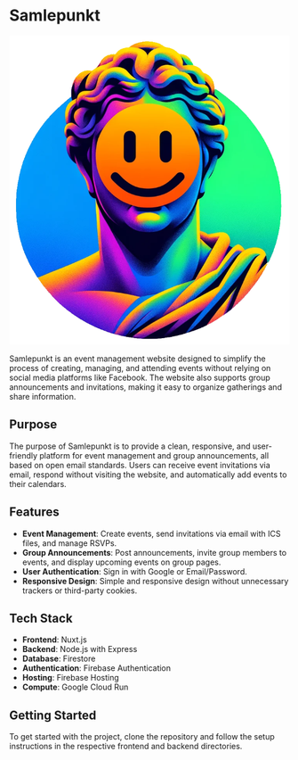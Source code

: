 # Samlepunkt

![Samlepunkt Logo](frontend/static/vibrant_logo.png)

Samlepunkt is an event management website designed to simplify the process of creating, managing, and attending events without relying on social media platforms like Facebook. The website also supports group announcements and invitations, making it easy to organize gatherings and share information.

## Purpose
The purpose of Samlepunkt is to provide a clean, responsive, and user-friendly platform for event management and group announcements, all based on open email standards. Users can receive event invitations via email, respond without visiting the website, and automatically add events to their calendars.

## Features
- **Event Management**: Create events, send invitations via email with ICS files, and manage RSVPs.
- **Group Announcements**: Post announcements, invite group members to events, and display upcoming events on group pages.
- **User Authentication**: Sign in with Google or Email/Password.
- **Responsive Design**: Simple and responsive design without unnecessary trackers or third-party cookies.

## Tech Stack
- **Frontend**: Nuxt.js
- **Backend**: Node.js with Express
- **Database**: Firestore
- **Authentication**: Firebase Authentication
- **Hosting**: Firebase Hosting
- **Compute**: Google Cloud Run

## Getting Started
To get started with the project, clone the repository and follow the setup instructions in the respective frontend and backend directories.
